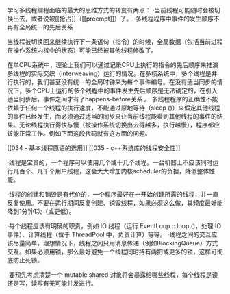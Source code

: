 
学习多线程编程面临的最大的思维方式的转变有两点：
·当前线程可能随时会被切换出去，或者说被[[抢占]]（[[preempt]]）了。
·多线程程序中事件的发生顺序不再有全局统一的先后关系 

  

当线程被切换回来继续执行下一条语句（指令）的时候，全局数据（包括当前进程在操作系统内核中的状态）可能已经被其他线程修改了。

在单CPU系统中，理论上我们可以通过记录CPU上执行的指令的先后顺序来推演多线程的实际交织（interweaving）运行的情况。在多核系统中，多个线程是并行执行的，我们甚至没有统一的全局时钟来为每个事件编号。在没有适当同步的情况下，多个CPU上运行的多个线程中的事件发生先后顺序是无法确定的，在引入适当同步后，事件之间才有了happens-before关系 。
多线程程序的正确性不能依赖于任何一个线程的执行速度，不能通过原地等待（sleep ()）来假定其他线程的事件已经发生，而必须通过适当的同步来让当前线程能看到其他线程的事件的结果。无论线程执行得快与慢（被操作系统切换出去得越多，执行越慢），程序都应该能正常工作。例如下面这段代码就有这方面的问题。


[[034 - 基本线程原语的选用]]
[[035 - c++系统库的线程安全性]]


·线程是宝贵的，一个程序可以使用几个或十几个线程。一台机器上不应该同时运行几百个、几千个用户线程，这会大大增加内核scheduler的负担，降低整体性能。

·线程的创建和销毁是有代价的，一个程序最好在一开始创建所需的线程，并一直反复使用。不要在运行期间反复创建、销毁线程，如果必须这么做，其频度最好能降到1分钟1次（或更低）。

·每个线程应该有明确的职责，例如 IO 线程（运行 EventLoop :: loop ()，处理 IO 事件）、计算线程（位于 ThreadPool 中，负责计算）等等。
·线程之间的交互应该尽量简单，理想情况下，线程之间只用消息传递（例如BlockingQueue）方式交互。如果必须用锁，那么最好避免一个线程同时持有两把或更多的锁，这样可彻底防止死锁。

·要预先考虑清楚一个 mutable shared 对象将会暴露给哪些线程，每个线程是读还是写，读写有无可能并发进行。